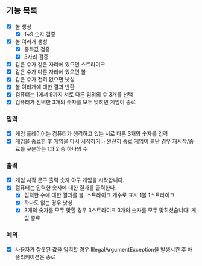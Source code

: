 ## 기능 목록

- [x] 볼 생성
    - [x] 1~9 숫자 검증
- [x] 볼 여러개 생성
    - [x] 중복값 검증
    - [x] 3자리 검증
- [x] 같은 수가 같은 자리에 있으면 스트라이크
- [x] 같은 수가 다른 자리에 있으면 볼
- [x] 같은 수가 전혀 없으면 낫싱
- [x] 볼 여러개에 대한 결과 반환
- [x] 컴퓨터는 1에서 9까지 서로 다른 임의의 수 3개를 선택
- [x] 컴퓨터가 선택한 3개의 숫자를 모두 맞히면 게임이 종료

### 입력

- [x] 게임 플레이어는 컴퓨터가 생각하고 있는 서로 다른 3개의 숫자를 입력
- [x] 게임을 종료한 후 게임을 다시 시작하거나 완전히 종료
  게임이 끝난 경우 재시작/종료를 구분하는 1과 2 중 하나의 수

### 출력

- [x] 게임 시작 문구 출력
  숫자 야구 게임을 시작합니다.
- [x] 컴퓨터는 입력한 숫자에 대한 결과를 출력한다.
    - [x] 입력한 수에 대한 결과를 볼, 스트라이크 개수로 표시
      1볼 1스트라이크
    - [x] 하나도 없는 경우
      낫싱
    - [x] 3개의 숫자를 모두 맞힐 경우
      3스트라이크
      3개의 숫자를 모두 맞히셨습니다! 게임 종료

### 예외

- [x] 사용자가 잘못된 값을 입력할 경우 IllegalArgumentException을 발생시킨 후 애플리케이션은 종료
